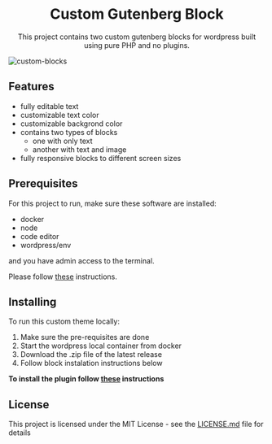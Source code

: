 <h1 align="center">
  Custom Gutenberg Block
</h1>

<p align="center">
	This project contains two custom gutenberg blocks for wordpress built using pure PHP and no plugins.
</p>

![custom-blocks](https://github.com/codeLearnerrr/custom-gutenberg-block/assets/44307139/5cd4138f-6c8e-4685-9408-c74a0a222da6)


## Features
- fully editable text
- customizable text color
- customizable backgrond color
- contains two types of blocks
  - one with only text
  - another with text and image
- fully responsive blocks to different screen sizes

## Prerequisites

For this project to run, make sure these software are installed:

- docker
- node
- code editor
- wordpress/env

and you have admin access to the terminal.

Please follow [these](https://developer.wordpress.org/block-editor/getting-started/devenv/) instructions.

## Installing

To run this custom theme locally:
1. Make sure the pre-requisites are done
2. Start the wordpress local container from docker
3. Download the .zip file of the latest release
4. Follow block instalation instructions below

**To install the plugin follow [these](https://www.wpbeginner.com/beginners-guide/step-by-step-guide-to-install-a-wordpress-plugin-for-beginners/) instructions**

## License

This project is licensed under the MIT License - see the [LICENSE.md](LICENSE.md) file for details
